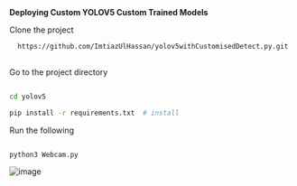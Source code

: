 <head> <b> Deploying Custom YOLOV5 Custom Trained Models </b></head>


Clone the project

```bash
  https://github.com/ImtiazUlHassan/yolov5withCustomisedDetect.py.git
  
```

Go to the project directory

```bash

cd yolov5

pip install -r requirements.txt  # install

```
Run the following 

```bash

python3 Webcam.py

```

![image](https://user-images.githubusercontent.com/56826204/220120658-f61527ac-7d6a-4cd7-8f96-ab10f244bb25.png)
